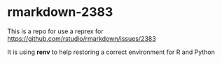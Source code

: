 # rmarkdown-2383

This is a repo for use a reprex for https://github.com/rstudio/rmarkdown/issues/2383

It is using **renv** to help restoring a correct environment for R and Python
